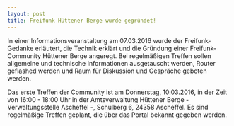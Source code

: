 ```yaml
---
layout: post
title: Freifunk Hüttener Berge wurde gegründet!
---
```

In einer Informationsveranstaltung am 07.03.2016 wurde der Freifunk-Gedanke erläutert, 
die Technik erklärt und die Gründung einer Freifunk-Community Hüttener Berge angeregt.
Bei regelmäßigen Treffen sollen allgemeine und technische Informationen ausgetauscht werden, 
Router geflashed werden und Raum für Diskussion und Gespräche geboten werden.

Das erste Treffen der Community ist am Donnerstag, 10.03.2016, in der Zeit von 16:00 - 18:00 Uhr
in der Amtsverwaltung Hüttener Berge - Verwaltungsstelle Ascheffel -, Schulberg 6, 24358 Ascheffel.
Es sind regelmäßige Treffen geplant, die über das Portal bekannt gegeben werden.

